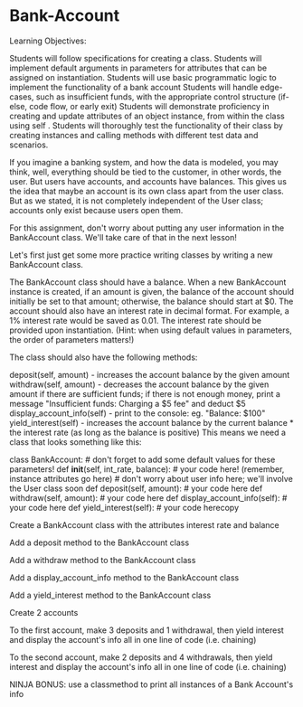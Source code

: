 # Bank-Account

Learning Objectives:

Students will follow specifications for creating a class.
Students will implement default arguments in parameters for attributes that can be assigned on instantiation.
Students will use basic programmatic logic to implement the functionality of a bank account
Students will handle edge-cases, such as insufficient funds, with the appropriate control structure (if-else, code flow, or early exit)
Students will demonstrate proficiency in creating and update attributes of an object instance, from within the class using self .
Students will thoroughly test the functionality of their class by creating instances and calling methods with different test data and scenarios.

If you imagine a banking system, and how the data is modeled, you may think, well, everything should be tied to the customer, in other words, the user. But users have accounts, and accounts have balances. This gives us the idea that maybe an account is its own class apart from the user class. But as we stated, it is not completely independent of the User class; accounts only exist because users open them.

For this assignment, don't worry about putting any user information in the BankAccount class. We'll take care of that in the next lesson!

Let's first just get some more practice writing classes by writing a new BankAccount class.

The BankAccount class should have a balance. When a new BankAccount instance is created, if an amount is given, the balance of the account should initially be set to that amount; otherwise, the balance should start at $0. The account should also have an interest rate in decimal format. For example, a 1% interest rate would be saved as 0.01. The interest rate should be provided upon instantiation. (Hint: when using default values in parameters, the order of parameters matters!)

The class should also have the following methods:

deposit(self, amount) - increases the account balance by the given amount
withdraw(self, amount) - decreases the account balance by the given amount if there are sufficient funds; if there is not enough money, print a message "Insufficient funds: Charging a $5 fee" and deduct $5
display_account_info(self) - print to the console: eg. "Balance: $100"
yield_interest(self) - increases the account balance by the current balance * the interest rate (as long as the balance is positive)
This means we need a class that looks something like this:

class BankAccount:
    # don't forget to add some default values for these parameters!
    def __init__(self, int_rate, balance): 
        # your code here! (remember, instance attributes go here)
        # don't worry about user info here; we'll involve the User class soon
    def deposit(self, amount):
        # your code here
    def withdraw(self, amount):
        # your code here
    def display_account_info(self):
        # your code here
    def yield_interest(self):
        # your code herecopy

Create a BankAccount class with the attributes interest rate and balance

Add a deposit method to the BankAccount class

Add a withdraw method to the BankAccount class

Add a display_account_info method to the BankAccount class

Add a yield_interest method to the BankAccount class

Create 2 accounts

To the first account, make 3 deposits and 1 withdrawal, then yield interest and display the account's info all in one line of code (i.e. chaining)

To the second account, make 2 deposits and 4 withdrawals, then yield interest and display the account's info all in one line of code (i.e. chaining)

NINJA BONUS: use a classmethod to print all instances of a Bank Account's info
